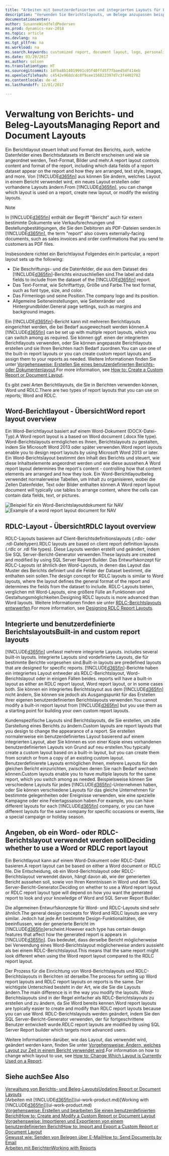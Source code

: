 ```yaml
---
title: "Arbeiten mit benutzerdefinierten und integrierten Layouts für Berichte und Belege"
description: "Verwenden Sie Berichtslayouts, um Belege anzupassen beispielsweise um die gewünschten Schriftart, das Logo oder die Seiteneinstellungen von PDF-Dateien zu personalisieren, die Sie den Debitoren senden."
documentationcenter: 
author: SusanneWindfeldPedersen
ms.prod: dynamics-nav-2018
ms.topic: article
ms.devlang: na
ms.tgt_pltfrm: na
ms.workload: na
ms.search.keywords: customized report, document layout, logo, personalize
ms.date: 03/29/2017
ms.author: solsen
ms.translationtype: HT
ms.sourcegitcommit: 1dfba8b14019991c95f40ffd5f7fbaed5df414eb
ms.openlocfilehash: c4542e968dcdc0f9cee156022397d7c3f4402782
ms.contentlocale: de-at
ms.lasthandoff: 12/01/2017

---
```

# <a name="managing-report-and-document-layouts"></a><span data-ttu-id="55f04-103">Verwaltung von Berichts- und Beleg-Layouts</span><span class="sxs-lookup"><span data-stu-id="55f04-103">Managing Report and Document Layouts</span></span>
<span data-ttu-id="55f04-104">Ein Berichtlayout steuert Inhalt und Format des Berichts, auch, welche Datenfelder eines Berichtsdatasets im Bericht erscheinen und wie sie angeordnet werden, Text-Format, Bilder und mehr.</span><span class="sxs-lookup"><span data-stu-id="55f04-104">A report layout controls content and format of the report, including which data fields of a report dataset appear on the report and how they are arranged, text style, images, and more.</span></span> <span data-ttu-id="55f04-105">Von [!INCLUDE[d365fin](includes/d365fin_md.md)] aus können Sie ändern, welches Layout in einem Bericht verwendet wird, ein neues Layout erstellen oder vorhandene Layouts ändern.</span><span class="sxs-lookup"><span data-stu-id="55f04-105">From [!INCLUDE[d365fin](includes/d365fin_md.md)], you can change which layout is used on a report, create new layout, or modify the existing layouts.</span></span>

> [!NOTE]  
>   <span data-ttu-id="55f04-106">In [!INCLUDE[d365fin](includes/d365fin_md.md)] enthält der Begriff "Bericht" auch für extern bestimmte  Dokumente wie Verkaufsrechnungen und Bestellungbestätigungen, die Sie den Debitoren als PDF-Dateien senden.</span><span class="sxs-lookup"><span data-stu-id="55f04-106">In [!INCLUDE[d365fin](includes/d365fin_md.md)], the term "report" also covers externally-facing documents, such as sales invoices and order confirmations that you send to customers as PDF files.</span></span>

<span data-ttu-id="55f04-107">Insbesondere richtet ein Berichtlayout Folgendes ein:</span><span class="sxs-lookup"><span data-stu-id="55f04-107">In particular, a report layout sets up the following:</span></span>

* <span data-ttu-id="55f04-108">Die Beschriftungs- und die Datenfelder, die aus dem Dataset des [!INCLUDE[d365fin](includes/d365fin_md.md)]-Berichts einzuschließen sind.</span><span class="sxs-lookup"><span data-stu-id="55f04-108">The label and data fields to include from the dataset of the [!INCLUDE[d365fin](includes/d365fin_md.md)] report.</span></span>
* <span data-ttu-id="55f04-109">Das Text-Format, wie Schriftarttyp, Größe und Farbe.</span><span class="sxs-lookup"><span data-stu-id="55f04-109">The text format, such as font type, size, and color.</span></span>
* <span data-ttu-id="55f04-110">Das Firmenlogo und seine Position.</span><span class="sxs-lookup"><span data-stu-id="55f04-110">The company logo and its position.</span></span>
* <span data-ttu-id="55f04-111">Allgemeine Seiteneinstellungen, wie Seitenränder und Hintergrundbilder.</span><span class="sxs-lookup"><span data-stu-id="55f04-111">General page settings, such as margins and background images.</span></span>

<span data-ttu-id="55f04-112">Ein [!INCLUDE[d365fin](includes/d365fin_md.md)]-Bericht kann mit mehreren Berichtlayouts eingerichtet werden, die bei Bedarf ausgewechselt werden können.</span><span class="sxs-lookup"><span data-stu-id="55f04-112">A [!INCLUDE[d365fin](includes/d365fin_md.md)] can be set up with multiple report layouts, which you can switch among as required.</span></span> <span data-ttu-id="55f04-113">Sie können ggf. einen der integrierten Berichtlayouts verwenden, oder Sie können angepasste Berichtlayouts erstellen und sie Ihren Berichten nach Bedarf zuordnen.</span><span class="sxs-lookup"><span data-stu-id="55f04-113">You can use one of the built-in report layouts or you can create custom report layouts and assign them to your reports as needed.</span></span> <span data-ttu-id="55f04-114">Weitere Informationen finden Sie unter [Vorgehensweise: Erstellen Sie eines benutzerdefinierten Berichts- oder Dokumentenlayout](ui-how-create-custom-report-layout.md).</span><span class="sxs-lookup"><span data-stu-id="55f04-114">For more information, see [How to: Create a Custom Report or Document Layout](ui-how-create-custom-report-layout.md).</span></span>

<span data-ttu-id="55f04-115">Es gibt zwei Arten Berichtlayouts, die Sie in Berichten verwenden können, Word und RDLC.</span><span class="sxs-lookup"><span data-stu-id="55f04-115">There are two types of report layouts that you can use on reports; Word and RDLC.</span></span>

## <a name="word-report-layout-overview"></a><span data-ttu-id="55f04-116">Word-Berichtlayout - Übersicht</span><span class="sxs-lookup"><span data-stu-id="55f04-116">Word report layout overview</span></span>
<span data-ttu-id="55f04-117">Ein Word-Berichtlayout basiert auf einem Word-Dokument (DOCX-Datei-Typ).</span><span class="sxs-lookup"><span data-stu-id="55f04-117">A Word report layout is a based on Word document (.docx file type).</span></span> <span data-ttu-id="55f04-118">Word-Berichtslayouts ermöglichen es Ihnen, Berichtslayouts zu gestalten, indem Sie Microsoft Word 2013 oder später verwenden.</span><span class="sxs-lookup"><span data-stu-id="55f04-118">Word report layouts enable you to design report layouts by using Microsoft Word 2013 or later.</span></span> <span data-ttu-id="55f04-119">Ein Word-Berichtslayout bestimmt den Inhalt des Berichts und steuert, wie diese Inhaltselemente angeordnet werden und wie diese aussehen.</span><span class="sxs-lookup"><span data-stu-id="55f04-119">A Word report layout determines the report's content - controlling how that content elements are arranged and how they look.</span></span> <span data-ttu-id="55f04-120">Ein Word-Berichtlayoutbeleg verwendet normalerweise Tabellen, um Inhalt zu organisieren, wobei die Zellen Datenfelder, Text oder Bilder enthalten können.</span><span class="sxs-lookup"><span data-stu-id="55f04-120">A Word report layout document will typically use tables to arrange content, where the cells can contain data fields, text, or pictures.</span></span>

 <span data-ttu-id="55f04-121">![Beispiel für ein Word-Berichtslayoutdokument für NAV](media/nav_wordreportlayout_edit_in_word_example.png "NAV_WordReportLayout_Edit_In_Word_Example")</span><span class="sxs-lookup"><span data-stu-id="55f04-121">![Example of a word report layout document for NAV](media/nav_wordreportlayout_edit_in_word_example.png "NAV_WordReportLayout_Edit_In_Word_Example")</span></span>  

## <a name="rdlc-layout-overview"></a><span data-ttu-id="55f04-122">RDLC-Layout - Übersicht</span><span class="sxs-lookup"><span data-stu-id="55f04-122">RDLC layout overview</span></span>
<span data-ttu-id="55f04-123">RDLC-Layouts basieren auf Client-Berichtsdefinitionslayouts (.rdlc- oder .rdl-Dateitypen).</span><span class="sxs-lookup"><span data-stu-id="55f04-123">RDLC layouts are based on client report definition layouts (.rdlc or .rdl file types).</span></span> <span data-ttu-id="55f04-124">Diese Layouts werden erstellt und geändert, indem Sie SQL Server-Bericht-Generator verwenden.</span><span class="sxs-lookup"><span data-stu-id="55f04-124">These layouts are created and modified by using SQL Server Report Builder.</span></span> <span data-ttu-id="55f04-125">Das Entwurfskonzept für RDLC-Layouts ist ähnlich den Word-Layouts, in denen das Layout das Muster des Berichts definiert und die Felder der Dataset bestimmt, die enthalten sein sollen.</span><span class="sxs-lookup"><span data-stu-id="55f04-125">The design concept for RDLC layouts is similar to Word layouts, where the layout defines the general format of the report and determines the fields from the dataset to include.</span></span> <span data-ttu-id="55f04-126">RDLC-Layouts bieten, verglichen mit Word-Layouts, eine größere Fülle an Funktionen und Gestaltungsmöglichkeiten.</span><span class="sxs-lookup"><span data-stu-id="55f04-126">Designing RDLC layouts is more advanced than Word layouts.</span></span> <span data-ttu-id="55f04-127">Weitere Informationen finden sie unter [RDLC-Berichtslayouts entwwerfen](https://msdn.microsoft.com/en-us/dynamics-nav/designing-rdlc-report-layouts).</span><span class="sxs-lookup"><span data-stu-id="55f04-127">For more information, see [Designing RDLC Report Layouts](https://msdn.microsoft.com/en-us/dynamics-nav/designing-rdlc-report-layouts).</span></span>

## <a name="built-in-and-custom-report-layouts"></a><span data-ttu-id="55f04-128">Integrierte und benutzerdefinierte Berichtslayouts</span><span class="sxs-lookup"><span data-stu-id="55f04-128">Built-in and custom report layouts</span></span>
[!INCLUDE[d365fin](includes/d365fin_md.md)]<span data-ttu-id="55f04-129"> umfasst mehrere integrierte Layouts.</span><span class="sxs-lookup"><span data-stu-id="55f04-129"> includes several built-in layouts.</span></span> <span data-ttu-id="55f04-130">Integrierte Layouts sind vordefinierte Layouts, die für bestimmte Berichte vorgesehen sind.</span><span class="sxs-lookup"><span data-stu-id="55f04-130">Built-in layouts are predefined layouts that are designed for specific reports.</span></span> [!INCLUDE[d365fin](includes/d365fin_md.md)]<span data-ttu-id="55f04-131">-Berichte haben ein integriertes Layout entweder als RDLC-Berichtslayout, Word-Berichtslayout oder in einigen Fällen beides.</span><span class="sxs-lookup"><span data-stu-id="55f04-131"> reports will have a built-in layout as either an RDLC report layout, Word report layout, or in some cases both.</span></span> <span data-ttu-id="55f04-132">Sie können ein integriertes Berichtslayout aus dem [!INCLUDE[d365fin](includes/d365fin_md.md)] nicht ändern, Sie können sie jedoch als Ausgangspunkt für das Erstellen Ihrer eigenen benutzerdefinierten Berichtslayouts verwenden.</span><span class="sxs-lookup"><span data-stu-id="55f04-132">You cannot modify a built-in report layout from [!INCLUDE[d365fin](includes/d365fin_md.md)] but you use them as a starting point for building your own custom report layouts.</span></span>

<span data-ttu-id="55f04-133">Kundenspezifische Layouts sind Berichtslayouts, die Sie erstellen, um zdie Darstellung eines Berichts zu ändern.</span><span class="sxs-lookup"><span data-stu-id="55f04-133">Custom layouts are report layouts that you design to change the appearance of a report.</span></span> <span data-ttu-id="55f04-134">Sie erstellen normalerweise ein benutzerdefiniertes Layout basierend auf einem integrierten Layout, aber Sie können es von einer Kopie eines vorhandenen benutzerdefinierten Layouts von Grund auf neu erstellen.</span><span class="sxs-lookup"><span data-stu-id="55f04-134">You typically create a custom layout based on a built-in layout, but you can create them from scratch or from a copy of an existing custom layout.</span></span> <span data-ttu-id="55f04-135">Benutzerdefinierete Layouts ermöglichen Ihnen, mehrere Layouts für den gleichen Bericht einzurichten, zwischen denen Sie nach Bedarf wechseln können.</span><span class="sxs-lookup"><span data-stu-id="55f04-135">Custom layouts enable you to have multiple layouts for the same report, which you switch among as needed.</span></span> <span data-ttu-id="55f04-136">Beispielsweise können Sie verschiedene Layouts für jedes [!INCLUDE[d365fin](includes/d365fin_md.md)]-Unternehmen haben, oder Sie können verschiedene Layouts für das gleiche Unternehmen für bestimmte gelegenheiten oder Ereignisse verwenden, wie eine spezielle Kampagne oder eine Feiertagssaison haben.</span><span class="sxs-lookup"><span data-stu-id="55f04-136">For example, you can have different layouts for each [!INCLUDE[d365fin](includes/d365fin_md.md)] company, or you can have different layouts for the same company for specific occasions or events, like a special campaign or holiday season.</span></span>

## <a name="deciding-whether-to-use-a-word-or-rdlc-report-layout"></a><span data-ttu-id="55f04-137">Angeben, ob ein Word- oder RDLC-Berichtslayout verwendet werden soll</span><span class="sxs-lookup"><span data-stu-id="55f04-137">Deciding whether to use a Word or RDLC report layout</span></span>
<span data-ttu-id="55f04-138">Ein Berichtlayout kann auf einem Word-Dokument oder RDLC-Datei basieren.</span><span class="sxs-lookup"><span data-stu-id="55f04-138">A report layout can be based on either a Word document or RDLC file.</span></span> <span data-ttu-id="55f04-139">Die Entscheidung, ob ein Word-Berichtslayout oder RDLC-Berichtslayout verwendet davon, hängt davon ab, wie der generierten Bericht aussehen soll, sowie von Ihren Kenntnissen in Word und dem SQL Server-Bericht-Generator.</span><span class="sxs-lookup"><span data-stu-id="55f04-139">Deciding on whether to use a Word report layout or RDLC report layout type will depend on how you want the generated report to look and your knowledge of Word and SQL Server Report Builder.</span></span>

<span data-ttu-id="55f04-140">Die allgemeinen Entwurfskonzepte für Word- und RDLC-Layouts sind sehr ähnlich.</span><span class="sxs-lookup"><span data-stu-id="55f04-140">The general design concepts for Word and RDLC layouts are very similar.</span></span> <span data-ttu-id="55f04-141">Jedoch hat jede Art bestimmte Design-Funktionalitäten, die beeinflussen, wie der generierte Bericht im [!INCLUDE[d365fin](includes/d365fin_md.md)]erscheint.</span><span class="sxs-lookup"><span data-stu-id="55f04-141">However each type has certain design features that affect how the generated report is appears in [!INCLUDE[d365fin](includes/d365fin_md.md)].</span></span> <span data-ttu-id="55f04-142">Das bedeutet, dass derselbe Bericht möglicherweise bei Verwendung eines Word-Berichtslayout möglicherweise anders aussieht als bei einem RDLC-Berichtslayout.</span><span class="sxs-lookup"><span data-stu-id="55f04-142">This means that the same report might look different when using the Word report layout compared to the RDLC report layout.</span></span>

<span data-ttu-id="55f04-143">Der Prozess für die Einrichtung von Word-Berichtslayouts und RDLC-Berichtslayouts in Berichten ist derselbe.</span><span class="sxs-lookup"><span data-stu-id="55f04-143">The process for setting up Word report layouts and RDLC report layouts on reports is the same.</span></span> <span data-ttu-id="55f04-144">Der wichtigste Unterschied besteht in der Art, wie die Sie die Layouts ändern.</span><span class="sxs-lookup"><span data-stu-id="55f04-144">The main difference is in the way you modify the layouts.</span></span> <span data-ttu-id="55f04-145">Word-Berichtslayouts sind in der Regel einfacher als RDLC-Berichtslayouts zu erstellen und zu ändern, da Sie Word bereits kennen.</span><span class="sxs-lookup"><span data-stu-id="55f04-145">Word report layouts are typically easier to create and modify than RDLC report layouts because you can use Word.</span></span> <span data-ttu-id="55f04-146">RDLC-Berichtslayouts werden geändert, indem Sie den SQL Server-Bericht-Generator verwenden, der für fortgeschrittene Benutzer entwickelt wurde.</span><span class="sxs-lookup"><span data-stu-id="55f04-146">RDLC report layouts are modified by using SQL Server Report builder which targets more advanced users.</span></span>

<span data-ttu-id="55f04-147">Weitere Informationen darüber, wie das Layout, das verwendet wird, geändert werden kann, finden Sie unter [Vorgehensweise: Ändern, welches Layout zur Zeit in einem Bericht verwendet wird](ui-how-change-layout-currently-used-report.md).</span><span class="sxs-lookup"><span data-stu-id="55f04-147">For information on how to change which layout to use, see [How to: Change Which Layout is Currently Used on a Report](ui-how-change-layout-currently-used-report.md).</span></span>

## <a name="see-also"></a><span data-ttu-id="55f04-148">Siehe auch</span><span class="sxs-lookup"><span data-stu-id="55f04-148">See Also</span></span>
[<span data-ttu-id="55f04-149">Verwaltung von Berichts- und Beleg-Layouts</span><span class="sxs-lookup"><span data-stu-id="55f04-149">Updating Report or Document Layouts</span></span>](ui-update-report-layouts.md)  
<span data-ttu-id="55f04-150">[Arbeiten mit [!INCLUDE[d365fin](includes/d365fin_md.md)]](ui-work-product.md)</span><span class="sxs-lookup"><span data-stu-id="55f04-150">[Working with [!INCLUDE[d365fin](includes/d365fin_md.md)]](ui-work-product.md)</span></span>  
[<span data-ttu-id="55f04-151">Vorgehensweise: Erstellen und bearbeiten Sie einen benutzerdefinierten Bericht</span><span class="sxs-lookup"><span data-stu-id="55f04-151">How to: Create and Modify a Custom Report or Document Layout</span></span>](ui-how-create-custom-report-layout.md)  
[<span data-ttu-id="55f04-152">Vorgehensweise: Importieren und Exportieren von einem benutzerdefinierten Bericht</span><span class="sxs-lookup"><span data-stu-id="55f04-152">How to: Import and Export a Custom Report or Document Layout</span></span>](ui-how-import-and-export-report-layout.md)  
[<span data-ttu-id="55f04-153">Gewusst wie: Senden von Belegen über E-Mail</span><span class="sxs-lookup"><span data-stu-id="55f04-153">How to: Send Documents by Email</span></span>](ui-how-send-documents-email.md)  
[<span data-ttu-id="55f04-154">Arbeiten mit Berichten</span><span class="sxs-lookup"><span data-stu-id="55f04-154">Working with Reports</span></span>](ui-work-report.md)  

